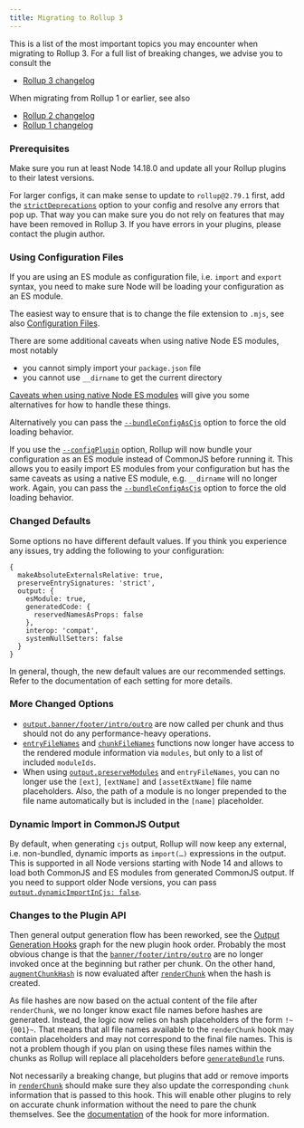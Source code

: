 ```yaml
---
title: Migrating to Rollup 3
---
```


This is a list of the most important topics you may encounter when migrating to Rollup 3. For a full list of breaking changes, we advise you to consult the

- [Rollup 3 changelog](https://github.com/rollup/rollup/blob/master/CHANGELOG.md#300)

When migrating from Rollup 1 or earlier, see also

- [Rollup 2 changelog](https://github.com/rollup/rollup/blob/master/CHANGELOG.md#200)
- [Rollup 1 changelog](https://github.com/rollup/rollup/blob/master/CHANGELOG.md#100)

### Prerequisites

Make sure you run at least Node 14.18.0 and update all your Rollup plugins to their latest versions.

For larger configs, it can make sense to update to `rollup@2.79.1` first, add the [`strictDeprecations`](guide/en/#strictdeprecations) option to your config and resolve any errors that pop up. That way you can make sure you do not rely on features that may have been removed in Rollup 3. If you have errors in your plugins, please contact the plugin author.

### Using Configuration Files

If you are using an ES module as configuration file, i.e. `import` and `export` syntax, you need to make sure Node will be loading your configuration as an ES module.

The easiest way to ensure that is to change the file extension to `.mjs`, see also [Configuration Files](guide/en/#configuration-files).

There are some additional caveats when using native Node ES modules, most notably

- you cannot simply import your `package.json` file
- you cannot use `__dirname` to get the current directory

[Caveats when using native Node ES modules](guide/en/#caveats-when-using-native-node-es-modules) will give you some alternatives for how to handle these things.

Alternatively you can pass the [`--bundleConfigAsCjs`](guide/en/#--bundleconfigascjs) option to force the old loading behavior.

If you use the [`--configPlugin`](guide/en/#--configplugin-plugin) option, Rollup will now bundle your configuration as an ES module instead of CommonJS before running it. This allows you to easily import ES modules from your configuration but has the same caveats as using a native ES module, e.g. `__dirname` will no longer work. Again, you can pass the [`--bundleConfigAsCjs`](guide/en/#--bundleconfigascjs) option to force the old loading behavior.

### Changed Defaults

Some options no have different default values. If you think you experience any issues, try adding the following to your configuration:

```
{
  makeAbsoluteExternalsRelative: true,
  preserveEntrySignatures: 'strict',
  output: {
    esModule: true,
    generatedCode: {
      reservedNamesAsProps: false
    },
    interop: 'compat',
    systemNullSetters: false
  }
}
```

In general, though, the new default values are our recommended settings. Refer to the documentation of each setting for more details.

### More Changed Options

- [`output.banner/footer`](guide/en/#outputbanneroutputfooter)[`/intro/outro`](guide/en/#outputintrooutputoutro) are now called per chunk and thus should not do any performance-heavy operations.
- [`entryFileNames`](guide/en/#outputentryfilenames) and [`chunkFileNames`](guide/en/#outputchunkfilenames) functions now longer have access to the rendered module information via `modules`, but only to a list of included `moduleIds`.
- When using [`output.preserveModules`](guide/en/#outputpreservemodules) and `entryFileNames`, you can no longer use the `[ext]`, `[extName]` and `[assetExtName]` file name placeholders. Also, the path of a module is no longer prepended to the file name automatically but is included in the `[name]` placeholder.

### Dynamic Import in CommonJS Output

By default, when generating `cjs` output, Rollup will now keep any external, i.e. non-bundled, dynamic imports as `import(…)` expressions in the output. This is supported in all Node versions starting with Node 14 and allows to load both CommonJS and ES modules from generated CommonJS output. If you need to support older Node versions, you can pass [`output.dynamicImportInCjs: false`](guide/en/#outputdynamicimportincjs).

### Changes to the Plugin API

Then general output generation flow has been reworked, see the [Output Generation Hooks](guide/en/#output-generation-hooks) graph for the new plugin hook order. Probably the most obvious change is that the [`banner`](guide/en/#banner)[`/footer`](guide/en/#footer)[`/intro`](guide/en/#intro)[`/outro`](guide/en/#outro) are no longer invoked once at the beginning but rather per chunk. On the other hand, [`augmentChunkHash`](guide/en/#augmentchunkhash) is now evaluated after [`renderChunk`](guide/en/#renderchunk) when the hash is created.

As file hashes are now based on the actual content of the file after `renderChunk`, we no longer know exact file names before hashes are generated. Instead, the logic now relies on hash placeholders of the form `!~{001}~`. That means that all file names available to the `renderChunk` hook may contain placeholders and may not correspond to the final file names. This is not a problem though if you plan on using these files names within the chunks as Rollup will replace all placeholders before [`generateBundle`](guide/en/#generatebundle) runs.

Not necessarily a breaking change, but plugins that add or remove imports in [`renderChunk`](guide/en/#renderchunk) should make sure they also update the corresponding `chunk` information that is passed to this hook. This will enable other plugins to rely on accurate chunk information without the need to pare the chunk themselves. See the [documentation](guide/en/#renderchunk) of the hook for more information.
